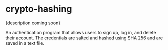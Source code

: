 # crypto-hashing

{description coming soon}

An authentication program that allows users to sign up, log in, and delete their account. The credentials are salted and hashed using SHA 256 and are saved in a text file.
